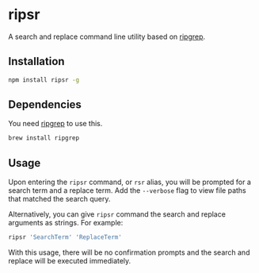 # ripsr

A search and replace command line utility based on [ripgrep](https://github.com/BurntSushi/ripgrep).

## Installation

```bash
npm install ripsr -g
```

## Dependencies

You need [ripgrep](https://github.com/BurntSushi/ripgrep) to use this. 

```bash
brew install ripgrep
```

## Usage

Upon entering the `ripsr` command, or `rsr` alias, you will be prompted for a search term and a replace term. Add the `--verbose` flag to view file paths that matched the search query.

Alternatively, you can give `ripsr` command the search and replace arguments as strings. For example:

```bash
ripsr 'SearchTerm' 'ReplaceTerm'
```

With this usage, there will be no confirmation prompts and the search and replace will be executed immediately.


